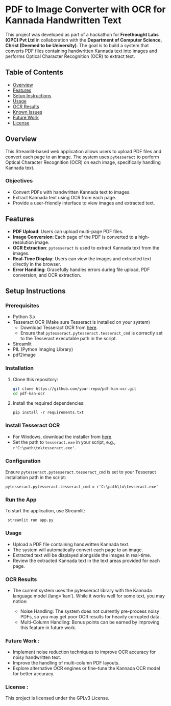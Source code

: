 # PDF to Image Converter with OCR for Kannada Handwritten Text

This project was developed as part of a hackathon for **Freethought Labs (OPC) Pvt Ltd** in collaboration with the **Department of Computer Science, Christ (Deemed to be University)**. The goal is to build a system that converts PDF files containing handwritten Kannada text into images and performs Optical Character Recognition (OCR) to extract text.

## Table of Contents
- [Overview](#overview)
- [Features](#features)
- [Setup Instructions](#setup-instructions)
- [Usage](#usage)
- [OCR Results](#ocr-results)
- [Known Issues](#known-issues)
- [Future Work](#future-work)
- [License](#license)

## Overview
This Streamlit-based web application allows users to upload PDF files and convert each page to an image. The system uses `pytesseract` to perform Optical Character Recognition (OCR) on each image, specifically handling Kannada text.

### Objectives
- Convert PDFs with handwritten Kannada text to images.
- Extract Kannada text using OCR from each page.
- Provide a user-friendly interface to view images and extracted text.

## Features
- **PDF Upload**: Users can upload multi-page PDF files.
- **Image Conversion**: Each page of the PDF is converted to a high-resolution image.
- **OCR Extraction**: `pytesseract` is used to extract Kannada text from the images.
- **Real-Time Display**: Users can view the images and extracted text directly in the browser.
- **Error Handling**: Gracefully handles errors during file upload, PDF conversion, and OCR extraction.

## Setup Instructions

### Prerequisites
- Python 3.x
- Tesseract OCR (Make sure Tesseract is installed on your system)
    - Download Tesseract OCR from [here](https://github.com/tesseract-ocr/tesseract).
    - Ensure that `pytesseract.pytesseract.tesseract_cmd` is correctly set to the Tesseract executable path in the script.
- Streamlit
- PIL (Python Imaging Library)
- pdf2image

### Installation
1. Clone this repository:
   ```bash
   git clone https://github.com/your-repo/pdf-kan-ocr.git
   cd pdf-kan-ocr
2. Install the required dependencies:
 
    `pip install -r requirements.txt` 

### Install Tesseract OCR
- For Windows, download the installer from [here](https://github.com/tesseract-ocr/tesseract/releases).
- Set the path to `tesseract.exe` in your script, e.g., `r'C:\path\to\tesseract.exe'`.

### Configuration
Ensure `pytesseract.pytesseract.tesseract_cmd` is set to your Tesseract installation path in the script:

`pytesseract.pytesseract.tesseract_cmd = r'C:\path\to\tesseract.exe'`

### Run the App
To start the application, use Streamlit:

` streamlit run app.py`

### Usage
  - Upload a PDF file containing handwritten Kannada text.
  - The system will automatically convert each page to an image.
  - Extracted text will be displayed alongside the images in real-time.
  - Review the extracted Kannada text in the text areas provided for each page.

### OCR Results
  - The current system uses the pytesseract library with the Kannada language model (lang='kan'). While it works well for some text, you may notice:

    - Noise Handling: The system does not currently pre-process noisy PDFs, so you may get poor OCR results for heavily corrupted data.
    - Multi-Column Handling: Bonus points can be earned by improving this feature in future work.

### Future Work : 
  
  - Implement noise reduction techniques to improve OCR accuracy for noisy handwritten text.
  - Improve the handling of multi-column PDF layouts.
  - Explore alternative OCR engines or fine-tune the Kannada OCR model for better accuracy.
    
### License :
This project is licensed under the GPLv3 License.
